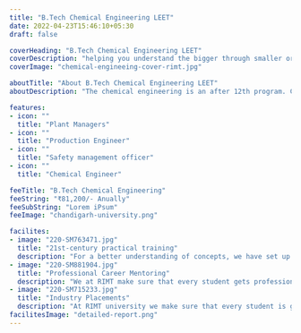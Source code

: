 ```yaml
---
title: "B.Tech Chemical Engineering LEET"
date: 2022-04-23T15:46:10+05:30
draft: false

coverHeading: "B.Tech Chemical Engineering LEET"
coverDescription: "helping you understand the bigger through smaller organisms"
coverImage: "chemical-engineeing-cover-rimt.jpg"

aboutTitle: "About B.Tech Chemical Engineering LEET"
aboutDescription: "The chemical engineering is an after 12th program. Chemical Engineering is the branch of engineering that holds with the application or curriculum of physical science (chemistry and physics) and the life sciences (biology, microbiology and biochemistry) with mathematics and economics, to the process of exchanging raw particals or chemicals into valuable forms. Graduates of this program will develop the techniques required for the different career prospects in the chemical engineering."

features:
- icon: ""
  title: "Plant Managers"
- icon: ""
  title: "Production Engineer"
- icon: ""
  title: "Safety management officer"
- icon: ""
  title: "Chemical Engineer"

feeTitle: "B.Tech Chemical Engineering"
feeString: "₹81,200/- Anually"
feeSubString: "Lorem iPsum"
feeImage: "chandigarh-university.png"

facilites:
- image: "220-SM763471.jpg"
  title: "21st-century practical training"
  description: "For a better understanding of concepts, we have set up advanced 21st-century tools equipped with advanced training methods so that students can learn every concept practically in a better way."
- image: "220-SM881904.jpg"
  title: "Professional Career Mentoring"
  description: "We at RIMT make sure that every student gets professional career mentoring from the industry experts to set career targets & for this we have created a career & placement cell too."
- image: "220-SM715233.jpg"
  title: "Industry Placements"
  description: "At RIMT university we make sure that every student is getting placed, each year more than 500 companies visit the campus of RIMT to hire our brightest of the talents"
facilitesImage: "detailed-report.png"
---
```


